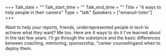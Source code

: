 +++
Talk_date = ""
Talk_start_time = ""
Talk_end_time = ""
Title = "4 ways to help people in their careers"
Type = "talk"
Speakers = ["emanuil-tolev"]
+++

Want to help your reports, friends, underrepresented people in tech to achieve what *they* want? Me too. Here are 4 ways to do it I've learned about in the last few years. I'll go through the substance and the basic differences between coaching, mentoring, sponsorship, "career counselingand when to deploy them.